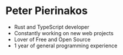 # Peter Pierinakos

- Rust and TypeScript developer
- Constantly working on new web projects
- Lover of Free and Open Source
- 1 year of general programming experience

<!---
QueryFailedException/QueryFailedException is a ✨ special ✨ repository because its `README.md` (this file) appears on your GitHub profile.
You can click the Preview link to take a look at your changes.
--->
